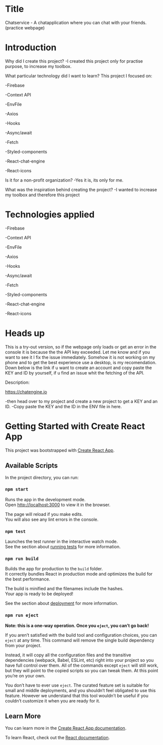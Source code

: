# Title

Chatservice - A chatapplication where you can chat with your friends.(practice webpage)

# Introduction

Why did I create this project?
-I created this project only for practise purpose, to increase my toolbox.

What particular technology did I want to learn?
This project I focused on:

-Firebase

-Context API

-EnvFile

-Axios

-Hooks

-Async/await

-Fetch

-Styled-components

-React-chat-engine

-React-icons

Is it for a non-profit organization?
-Yes it is, its only for me.

What was the inspiration behind creating the project?
-I wanted to increase my toolbox and therefore this project

# Technologies applied

-Firebase

-Context API

-EnvFile

-Axios

-Hooks

-Async/await

-Fetch

-Styled-components

-React-chat-engine

-React-icons

# Heads up

This is a try-out version, so if the webpage only loads or get an error in the console it is because the the API key exceeded. Let me know and if you want to see it I fix the issue immediately. Somehow it is not working on my phone
and to get the best experience use a desktop, is my recomendation.
Down below is the link if u want to create an account and copy paste the
KEY and ID by yourself, if u find an issue whit the fetching of the API.

Description:

https://chatengine.io

-then head over to my project and create a new project to get a KEY and an ID.
-Copy paste the KEY and the ID in the ENV file in here.

# Getting Started with Create React App

This project was bootstrapped with [Create React App](https://github.com/facebook/create-react-app).

## Available Scripts

In the project directory, you can run:

### `npm start`

Runs the app in the development mode.\
Open [http://localhost:3000](http://localhost:3000) to view it in the browser.

The page will reload if you make edits.\
You will also see any lint errors in the console.

### `npm test`

Launches the test runner in the interactive watch mode.\
See the section about [running tests](https://facebook.github.io/create-react-app/docs/running-tests) for more information.

### `npm run build`

Builds the app for production to the `build` folder.\
It correctly bundles React in production mode and optimizes the build for the best performance.

The build is minified and the filenames include the hashes.\
Your app is ready to be deployed!

See the section about [deployment](https://facebook.github.io/create-react-app/docs/deployment) for more information.

### `npm run eject`

**Note: this is a one-way operation. Once you `eject`, you can’t go back!**

If you aren’t satisfied with the build tool and configuration choices, you can `eject` at any time. This command will remove the single build dependency from your project.

Instead, it will copy all the configuration files and the transitive dependencies (webpack, Babel, ESLint, etc) right into your project so you have full control over them. All of the commands except `eject` will still work, but they will point to the copied scripts so you can tweak them. At this point you’re on your own.

You don’t have to ever use `eject`. The curated feature set is suitable for small and middle deployments, and you shouldn’t feel obligated to use this feature. However we understand that this tool wouldn’t be useful if you couldn’t customize it when you are ready for it.

## Learn More

You can learn more in the [Create React App documentation](https://facebook.github.io/create-react-app/docs/getting-started).

To learn React, check out the [React documentation](https://reactjs.org/).

